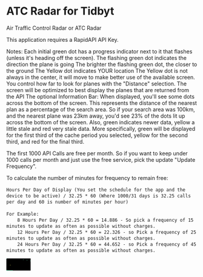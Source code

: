 # ATC Radar for Tidbyt

Air Traffic Control Radar or ATC Radar

This application requires a RapidAPI API Key. 

Notes:
    Each initial green dot has a progress indicator next to it that flashes (unless it's heading off the screen).
    The flashing green dot indicates the direction the plane is going
    The brighter the flashing green dot, the closer to the ground
    The Yellow dot indicates YOUR location
    The Yellow dot is not always in the center, it will move to make better use of the available screen.
    You control how far to look for planes with the "Distance" selection.
    The screen will be optimized to best display the planes that are returned from the API
    The optional Information Bar:
        When displayed, you'll see some dots across the bottom of the screen. This represents the distance of the nearest plan as a percentage of the search area.
        So if your search area was 100km, and the nearest plane was 23km away, you'd see 23% of the dots lit up across the bottom of the screen.
        Also, green indicates newer data, yellow a little stale and red very stale data.
        More specifically, green will be displayed for the first third of the cache period you selected, yellow for the second third, and red for the final third.

The first 1000 API Calls are free per month. So if you want to keep under 1000 calls per month and just use the free service, pick the update "Update Frequency". 

To calculate the number of minutes for frequency to remain free:

    Hours Per Day of Display (You set the schedule for the app and the device to be active) / 32.25 * 60 (Where 1000/31 days is 32.25 calls per day and 60 is number of minutes per hour)

    For Example: 
        8 Hours Per Day / 32.25 * 60 = 14.886 - So pick a frequency of 15 minutes to update as often as possible without charges.
        12 Hours Per Day / 32.25 * 60 = 22.326 - so Pick a frequency of 25 minutes to update as often as possible without charges.
        24 Hours Per Day / 32.25 * 60 = 44.652 - so Pick a frequency of 45 minutes to update as often as possible without charges.

![ATC Radar for Tidbyt](atc_radar.webp)
